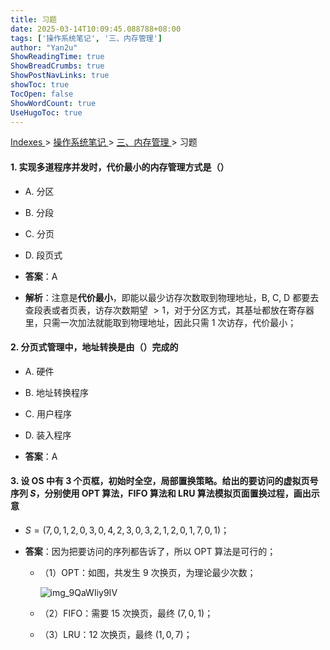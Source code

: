 ```yaml
---
title: 习题
date: 2025-03-14T10:09:45.088788+08:00
tags: ['操作系统笔记', '三、内存管理']
author: "Yan2u"
ShowReadingTime: true
ShowBreadCrumbs: true
ShowPostNavLinks: true
showToc: true
TocOpen: false
ShowWordCount: true
UseHugoToc: true
---
```


<a href="/notes408/chapters_index"> Indexes </a> > <a href="/notes408/indexes/操作系统笔记_index"> 操作系统笔记 </a> > <a href="/notes408/indexes/操作系统笔记/三内存管理_index"> 三、内存管理 </a> > 习题

#### 1. 实现多道程序并发时，代价最小的内存管理方式是（）

- A. 分区

- B. 分段

- C. 分页

- D. 段页式

- **答案**：A

- **解析**：注意是**代价最小**，即能以最少访存次数取到物理地址，B, C, D 都要去查段表或者页表，访存次数期望 $>1$，对于分区方式，其基址都放在寄存器里，只需一次加法就能取到物理地址，因此只需 1 次访存，代价最小；

#### 2. 分页式管理中，地址转换是由（）完成的

- A. 硬件

- B. 地址转换程序

- C. 用户程序

- D. 装入程序

- **答案**：A

#### 3. 设 OS 中有 3 个页框，初始时全空，局部置换策略。给出的要访问的虚拟页号序列 $S$，分别使用 OPT 算法，FIFO 算法和 LRU 算法模拟页面置换过程，画出示意

- $S=(7,0,1,2,0,3,0,4,2,3,0,3,2,1,2,0,1,7,0,1)$；

- **答案**：因为把要访问的序列都告诉了，所以 OPT 算法是可行的；

	- （1）OPT：如图，共发生 9 次换页，为理论最少次数；

		![img_9QaWIiy9IV](https://cloudflare-imgbed-ajc.pages.dev/file/1741871808899_9QaWIiy9IV.png)

	- （2）FIFO：需要 15 次换页，最终 $(7,0,1)$；

	- （3）LRU：12 次换页，最终 $(1,0,7)$；

